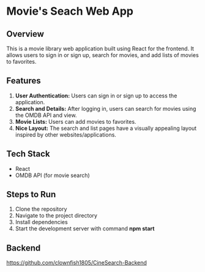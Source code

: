 # Movie's Seach Web App

## Overview

This is a movie library web application built using React for the frontend. It allows users to sign in or sign up, search for movies, and add lists of movies to favorites.

## Features

1. **User Authentication:** Users can sign in or sign up to access the application.
2. **Search and Details:** After logging in, users can search for movies using the OMDB API and view.
3. **Movie Lists:** Users can add movies to favorites.
4. **Nice Layout:** The search and list pages have a visually appealing layout inspired by other websites/applications.

## Tech Stack

- React
- OMDB API (for movie search)

## Steps to Run

1. Clone the repository<br>
2. Navigate to the project directory<br>
3. Install dependencies<br>
4. Start the development server with command **npm start**<br>

## Backend
https://github.com/clownfish1805/CineSearch-Backend
